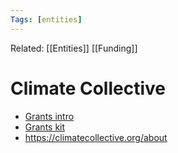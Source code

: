 ```yaml
---
Tags: [entities]
---
```

Related:  [[Entities]] [[Funding]]
# Climate Collective
- [Grants intro](https://medium.com/@ClimateCollective/introducing-the-climate-collectives-new-grants-program-2ec76b97318c)
- [Grants kit](https://climate-collective.notion.site/climate-collective/Climate-Collective-Grant-Kit-7d20e3a02bba4121ac4d63b923935415)
- https://climatecollective.org/about
